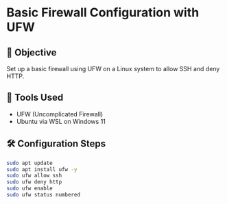 # Basic Firewall Configuration with UFW

## 🎯 Objective
Set up a basic firewall using UFW on a Linux system to allow SSH and deny HTTP.

## 🔧 Tools Used
- UFW (Uncomplicated Firewall)
- Ubuntu via WSL on Windows 11

## 🛠️ Configuration Steps

```bash
sudo apt update
sudo apt install ufw -y
sudo ufw allow ssh
sudo ufw deny http
sudo ufw enable
sudo ufw status numbered
